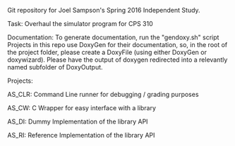 Git repository for Joel Sampson's Spring 2016 Independent Study.

Task: Overhaul the simulator program for CPS 310

Documentation: To generate documentation, run the "gendoxy.sh" script
Projects in this repo use DoxyGen for their documentation, so, in the root of the project folder, please create a DoxyFile (using either DoxyGen or doxywizard). Please have the output of doxygen redirected into a relevantly named subfolder of DoxyOutput.

Projects:

AS_CLR: Command Line runner for debugging / grading purposes

AS_CW: C Wrapper for easy interface with a library

AS_DI: Dummy Implementation of the library API

AS_RI: Reference Implementation of the library API

